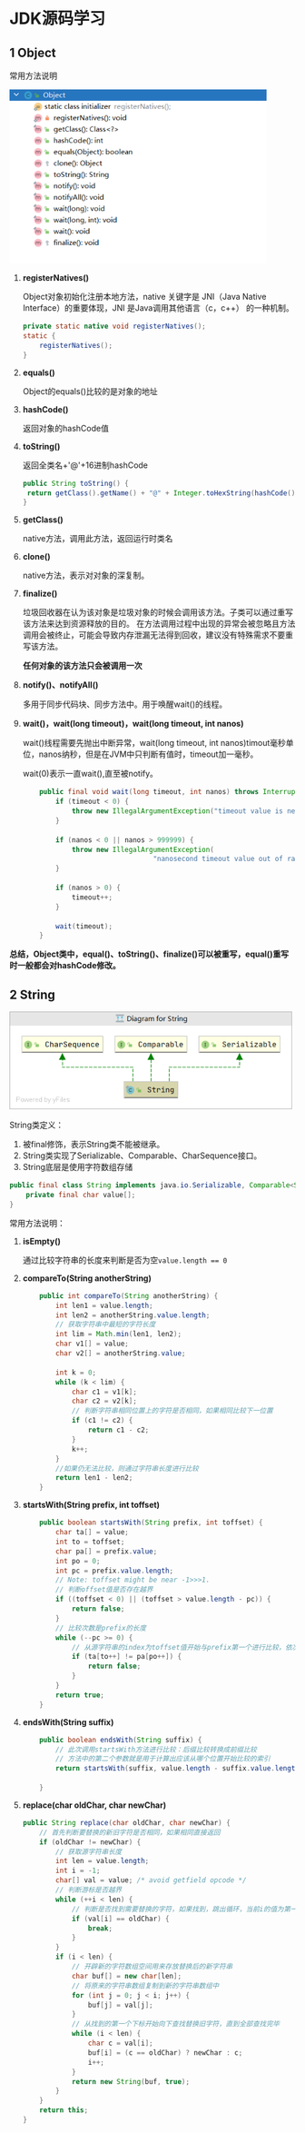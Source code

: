 # JDK源码学习

## 1 Object

常用方法说明

<img src="..\00 基础文件\images\Object方法图示.png" alt="image-20200921173032258" style="zoom: 80%;" />

1. **registerNatives()**

   Object对象初始化注册本地方法，native 关键字是 JNI（Java Native Interface）的重要体现，JNI 是Java调用其他语言（c，c++） 的一种机制。

   ```java
   private static native void registerNatives();
   static {
       registerNatives();
   }
   ```

2. **equals()**

   Object的equals()比较的是对象的地址

3. **hashCode()**

   返回对象的hashCode值

4. **toString()**

   返回全类名+'@'+16进制hashCode

   ```java
   public String toString() {
   	return getClass().getName() + "@" + Integer.toHexString(hashCode());
   }
   ```

5. **getClass()**

   native方法，调用此方法，返回运行时类名

6. **clone()**

   native方法，表示对对象的深复制。

7. **finalize()**

   垃圾回收器在认为该对象是垃圾对象的时候会调用该方法。子类可以通过重写该方法来达到资源释放的目的。 在方法调用过程中出现的异常会被忽略且方法调用会被终止，可能会导致内存泄漏无法得到回收，建议没有特殊需求不要重写该方法。

   **任何对象的该方法只会被调用一次**

8. **notify()、notifyAll()**

   多用于同步代码块、同步方法中。用于唤醒wait()的线程。

9. **wait()，wait(long timeout)，wait(long timeout, int nanos)**

   wait()线程需要先抛出中断异常，wait(long timeout, int nanos)timout毫秒单位，nanos纳秒，但是在JVM中只判断有值时，timeout加一毫秒。

   wait(0)表示一直wait(),直至被notify。

   ```java
       public final void wait(long timeout, int nanos) throws InterruptedException {
           if (timeout < 0) {
               throw new IllegalArgumentException("timeout value is negative");
           }
   
           if (nanos < 0 || nanos > 999999) {
               throw new IllegalArgumentException(
                                   "nanosecond timeout value out of range");
           }
   
           if (nanos > 0) {
               timeout++;
           }
   
           wait(timeout);
       }
   ```

**总结，Object类中，equal()、toString()、finalize()可以被重写，equal()重写时一般都会对hashCode修改。**



## 2 String

<img src="..\00 基础文件\images\String实现类.png" alt="image-20200921174616792" style="zoom:80%;" />

String类定义：

1. 被final修饰，表示String类不能被继承。
2. String类实现了Serializable、Comparable、CharSequence接口。
3. String底层是使用字符数组存储

```java
public final class String implements java.io.Serializable, Comparable<String>, CharSequence {
    private final char value[];
}
```

常用方法说明：

1. **isEmpty()**

   通过比较字符串的长度来判断是否为空`value.length == 0`

2. **compareTo(String anotherString)**

   ```java
       public int compareTo(String anotherString) {
           int len1 = value.length;
           int len2 = anotherString.value.length;
           // 获取字符串中最短的字符长度
           int lim = Math.min(len1, len2);
           char v1[] = value;
           char v2[] = anotherString.value;
   
           int k = 0;
           while (k < lim) {
               char c1 = v1[k];
               char c2 = v2[k];
               // 判断字符串相同位置上的字符是否相同，如果相同比较下一位置
               if (c1 != c2) {
                   return c1 - c2;
               }
               k++;
           }
           //如果仍无法比较，则通过字符串长度进行比较
           return len1 - len2;
       }
   ```

3. **startsWith(String prefix, int toffset)**

   ```java
       public boolean startsWith(String prefix, int toffset) {
           char ta[] = value;
           int to = toffset;
           char pa[] = prefix.value;
           int po = 0;
           int pc = prefix.value.length;
           // Note: toffset might be near -1>>>1.
           // 判断offset值是否存在越界
           if ((toffset < 0) || (toffset > value.length - pc)) {
               return false;
           }
           // 比较次数是prefix的长度
           while (--pc >= 0) {
               // 从源字符串的index为toffset值开始与prefix第一个进行比较，依次向后比较，如果都相同则返回true，否则为false
               if (ta[to++] != pa[po++]) {
                   return false;
               }
           }
           return true;
       }
   ```

   

4. **endsWith(String suffix)**

   ```java
       public boolean endsWith(String suffix) {
           // 此次调用startsWith方法进行比较：后缀比较转换成前缀比较
           // 方法中的第二个参数就是用于计算出应该从哪个位置开始比较的索引
           return startsWith(suffix, value.length - suffix.value.length);
    
       }
   ```
5. **replace(char oldChar, char newChar)**
    ```java
    public String replace(char oldChar, char newChar) {
        // 首先判断要替换的新旧字符是否相同，如果相同直接返回
        if (oldChar != newChar) {
            // 获取源字符串长度
            int len = value.length;
            int i = -1;
            char[] val = value; /* avoid getfield opcode */
            // 判断游标是否越界
            while (++i < len) {
                // 判断是否找到需要替换的字符，如果找到，跳出循环，当前i的值为第一个需要替换的字符下标位置
                if (val[i] == oldChar) {
                    break;
                }
            }
            if (i < len) {
                // 开辟新的字符数组空间用来存放替换后的新字符串
                char buf[] = new char[len];
                // 将原来的字符串数组复制到新的字符串数组中
                for (int j = 0; j < i; j++) {
                    buf[j] = val[j];
                }
                // 从找到的第一个下标开始向下查找替换旧字符，直到全部查找完毕
                while (i < len) {
                    char c = val[i];
                    buf[i] = (c == oldChar) ? newChar : c;
                    i++;
                }
                return new String(buf, true);
            }
        }
        return this;
    }
    ```